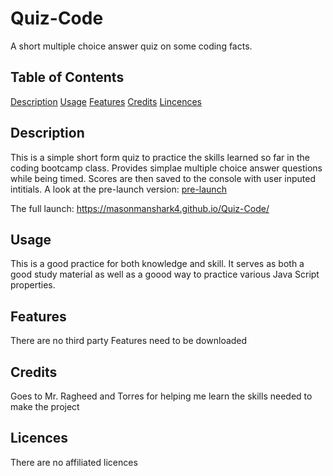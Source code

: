 # Quiz-Code
A short multiple choice answer quiz on some coding facts.

## Table of Contents
[Description](#description)
[Usage](#usage)
[Features](#features)
[Credits](#credits)
[Lincences](#licences)

## Description
This is a simple short form quiz to practice the skills learned so far in the coding bootcamp class. Provides simplae multiple choice answer questions while being timed. Scores are then saved to the console with user inputed intitials. A look at the pre-launch version: [pre-launch](https://github.com/Masonmanshark4/Quiz-Code/blob/ae8c0bce01254b14c749ea701f91ea9db62bc0ab/assets/images/Screenshot%202024-03-04%20231408.png)

The full launch: https://masonmanshark4.github.io/Quiz-Code/
## Usage
This is a good practice for both knowledge and skill. It serves as both a good study material as well as a goood way to practice various Java Script properties.

## Features
There are no third party Features need to be downloaded 

## Credits
Goes to Mr. Ragheed and Torres for helping me learn the skills needed to make the project

## Licences
There are no affiliated licences
